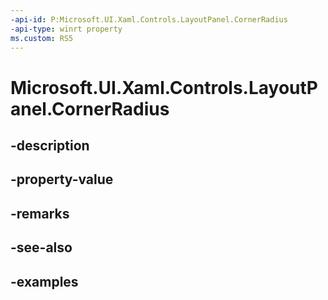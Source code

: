 ```yaml
---
-api-id: P:Microsoft.UI.Xaml.Controls.LayoutPanel.CornerRadius
-api-type: winrt property
ms.custom: RS5
---
```


<!-- Property syntax.
public CornerRadius CornerRadius { get;  set; }
-->

# Microsoft.UI.Xaml.Controls.LayoutPanel.CornerRadius

## -description

## -property-value

## -remarks

## -see-also

## -examples

